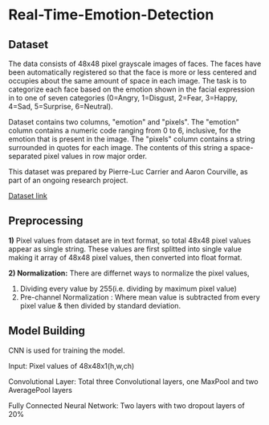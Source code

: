 # Real-Time-Emotion-Detection

## Dataset

The data consists of 48x48 pixel grayscale images of faces. The faces have been automatically registered so that the face is more or less centered and occupies about the same amount of space in each image. The task is to categorize each face based on the emotion shown in the facial expression in to one of seven categories (0=Angry, 1=Disgust, 2=Fear, 3=Happy, 4=Sad, 5=Surprise, 6=Neutral).  

Dataset contains two columns, "emotion" and "pixels". The "emotion" column contains a numeric code ranging from 0 to 6, inclusive, for the emotion that is present in the image. The "pixels" column contains a string surrounded in quotes for each image. The contents of this string a space-separated pixel values in row major order.

This dataset was prepared by Pierre-Luc Carrier and Aaron Courville, as part of an ongoing research project.

[Dataset link](https://www.kaggle.com/c/challenges-in-representation-learning-facial-expression-recognition-challenge/data)

## Preprocessing
**1)** Pixel values from dataset are in text format, so total 48x48 pixel values appear as single string.
These values are first splitted into single value making it array of 48x48 pixel values, then converted into float format.

**2) Normalization:**
There are differnet ways to normalize the pixel values,
1) Dividing every value by 255(i.e. dividing by maximum pixel value)
2) Pre-channel Normalization : Where mean value is subtracted from every pixel value & then divided by standard deviation. 

## Model Building

CNN is used for training the model.

Input: Pixel values of 48x48x1(h,w,ch)

Convolutional Layer: Total three Convolutional layers, one MaxPool and two AveragePool layers

Fully Connected Neural Network: Two layers with two dropout layers of 20%



